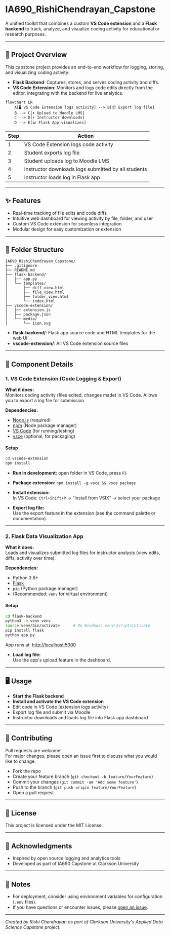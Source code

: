 
# IA690_RishiChendrayan_Capstone

A unified toolkit that combines a custom **VS Code extension** and a **Flask backend** to track, analyze, and visualize coding activity for educational or research purposes.

---

## 🚀 Project Overview

This capstone project provides an end-to-end workflow for logging, storing, and visualizing coding activity:

- **Flask Backend**: Captures, stores, and serves coding activity and diffs.
- **VS Code Extension**: Monitors and logs code edits directly from the editor, integrating with the backend for live analytics.

```mermaid
flowchart LR
    A[🖥️ VS Code Extension logs activity] --> B[📦 Export log file]
    B --> C[⬆️ Upload to Moodle LMS]
    C --> D[⬇️ Instructor downloads]
    D --> E[📊 Flask App visualizes]
```
| Step | Action                                                      |
|------|-------------------------------------------------------------|
| 1    | VS Code Extension logs code activity                        |
| 2    | Student exports log file                                    |
| 3    | Student uploads log to Moodle LMS                           |
| 4    | Instructor downloads logs submitted by all students         |
| 5    | Instructor loads log in Flask app                           |

---

## ✨ Features

- Real-time tracking of file edits and code diffs
- Intuitive web dashboard for viewing activity by file, folder, and user
- Custom VS Code extension for seamless integration
- Modular design for easy customization or extension

---

## 📁 Folder Structure

```
IA690_RishiChendrayan_Capstone/
├── .gitignore
├── README.md
├── flask-backend/
│   ├── app.py
│   └── templates/
│       ├── diff_view.html
│       ├── file_view.html
│       ├── folder_view.html
│       └── index.html
├── vscode-extension/
│   ├── extension.js
│   ├── package.json
│   └── media/
│       └── icon.svg
```

- **flask-backend/**: Flask app source code and HTML templates for the web UI
- **vscode-extension/**: All VS Code extension source files

---

## 🧩 Component Details

### 1. VS Code Extension (Code Logging & Export)

**What it does:**  
Monitors coding activity (files edited, changes made) in VS Code. Allows you to export a log file for submission.

**Dependencies:**  
- [Node.js](https://nodejs.org/) (required)
- [npm](https://www.npmjs.com/) (Node package manager)
- [VS Code](https://code.visualstudio.com/) (for running/testing)
- [vsce](https://code.visualstudio.com/api/working-with-extensions/publishing-extension) (optional, for packaging)

#### Setup

```bash
cd vscode-extension
npm install
```

- **Run in development:** open folder in VS Code, press `F5`
- **Package extension:** `npm install -g vsce && vsce package`
- **Install extension:**  
  In VS Code: `Ctrl+Shift+P` → “Install from VSIX” → select your package

- **Export log file:**  
  Use the export feature in the extension (see the command palette or documentation).

---

### 2. Flask Data Visualization App

**What it does:**  
Loads and visualizes submitted log files for instructor analysis (view edits, diffs, activity over time).

**Dependencies:**  
- Python 3.8+
- [Flask](https://flask.palletsprojects.com/)
- `pip` (Python package manager)
- (Recommended: `venv` for virtual environment)

#### Setup

```bash
cd flask-backend
python3 -m venv venv
source venv/bin/activate      # On Windows: venv\Scriptsctivate
pip install flask
python app.py
```

App runs at: [http://localhost:5000](http://localhost:5000)

- **Load log file:**  
  Use the app's upload feature in the dashboard.

---

## 🖥️ Usage

- **Start the Flask backend**
- **Install and activate the VS Code extension**
- Edit code in VS Code (extension logs activity)
- Export log file and submit via Moodle
- Instructor downloads and loads log file into Flask app dashboard

---

## 🤝 Contributing

Pull requests are welcome!  
For major changes, please open an issue first to discuss what you would like to change.

- Fork the repo
- Create your feature branch (`git checkout -b feature/YourFeature`)
- Commit your changes (`git commit -am 'Add some feature'`)
- Push to the branch (`git push origin feature/YourFeature`)
- Open a pull request

---

## 📄 License

This project is licensed under the MIT License.

---

## 🙏 Acknowledgments

- Inspired by open source logging and analytics tools
- Developed as part of IA690 Capstone at Clarkson University

---

## 📝 Notes

- For deployment, consider using environment variables for configuration (`.env` files).
- If you have questions or encounter issues, please [open an issue](https://github.com/Clarkson-Applied-Data-Science/IA690_RishiChendrayan_Capstone/issues).

---

*Created by Rishi Chendrayan as part of Clarkson University's Applied Data Science Capstone project.*
